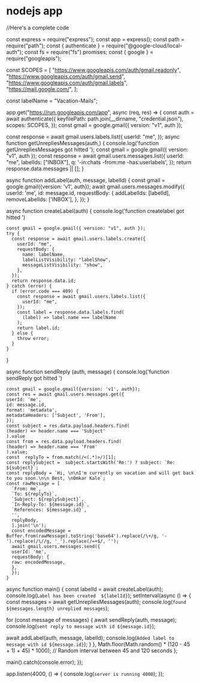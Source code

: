 # nodejs app

//Here's a complete code 

const express = require("express");
const app = express();
const path = require("path");
const { authenticate } = require("@google-cloud/local-auth");
const fs = require("fs").promises;
const { google } = require("googleapis");

const SCOPES = [
  "https://www.googleapis.com/auth/gmail.readonly",
  "https://www.googleapis.com/auth/gmail.send",
  "https://www.googleapis.com/auth/gmail.labels",
  "https://mail.google.com/",
];

const labelName = "Vacation-Mails";

app.get("https://run.googleapis.com/app", async (req, res) => {
  const auth = await authenticate({
    keyfilePath: path.join(__dirname, "credential.json"),
    scopes: SCOPES,
  });
  const gmail = google.gmail({ version: "v1", auth });


  const response = await gmail.users.labels.list({
    userId: "me",
  });
  async function getUnrepliesMessages(auth,) {
    console.log('function getUnrepliesMessages got hitted  ');
    const gmail = google.gmail({ version: "v1", auth });
    const response = await gmail.users.messages.list({
      userId: "me",
      labelIds: ["INBOX"],
      q: '-in:chats -from:me -has:userlabels',
    });
    return response.data.messages || [];
  }

  async function addLabel(auth, message, labelId) {
    const gmail = google.gmail({version: 'v1', auth});
    await gmail.users.messages.modify({
    userId: 'me',
    id: message.id,
    requestBody: {
    addLabelIds: [labelId],
    removeLabelIds: ['INBOX'],
    },
    }); 
  }

  async function createLabel(auth) {
    console.log('function createlabel got hitted  ')

    const gmail = google.gmail({ version: "v1", auth });
    try {
      const response = await gmail.users.labels.create({
        userId: "me",
        requestBody: {
          name: labelName,
          labelListVisibility: "labelShow",
          messageListVisibility: "show",
        },
      });
      return response.data.id;
    } catch (error) {
      if (error.code === 409) {
        const response = await gmail.users.labels.list({
          userId: "me",
        });
        const label = response.data.labels.find(
          (label) => label.name === labelName
        );
        return label.id;
      } else {
        throw error;
      }
    }
  }

  
  async function sendReply (auth, message) {
    console.log('function sendReply got hitted  ')

    const gmail = google.gmail({version: 'v1', auth});
    const res = await gmail.users.messages.get({
    userId: 'me',
    id: message.id,
    format: 'metadata',
    metadataHeaders: ['Subject', 'From'],
    }); 
    const subject = res.data.payload.headers.find(
    (header) => header.name === 'Subject'
    ).value
    const from = res.data.payload.headers.find(
    (header) => header.name === 'From'
    ).value;
    const  replyTo = from.match(/<(.*)>/)[1];
    const replySubject =  subject.startsWith('Re:') ? subject: `Re: ${subject}`;
    const replyBody = `Hi, \n\nI'm currently on vacation and will get back to you soon.\n\n Best, \nOmkar Kale`;
    const rawMessage = [
      `From: me`,
      `To: ${replyTo}`,
      `Subject: ${replySubject}`,
      `In-Reply-To: ${message.id}`, 
      `References: ${message.id}`,
      '',
      replyBody,
      ].join('\n'); 
      const encodedMessage = Buffer.from(rawMessage).toString('base64').replace(/\+/g, '-').replace(/\//g, '_').replace(/=+$/, '');
      await gmail.users.messages.send({
      userId: 'me',
      requestBody: {
      raw: encodedMessage,
      },
      }); 
    }


  async function main() {
    const labelId = await createLabel(auth);
    console.log(`Label has been created  ${labelId}`);
    setInterval(async () => {
      const messages = await getUnrepliesMessages(auth);
      console.log(`found ${messages.length} unreplied messages`);

  for (const message of messages) {
  await sendReply(auth, message);
  console.log(`sent reply to message with id ${message.id}`);

  await addLabel(auth, message, labelId); 
  console.log(`Added label to message with id ${message.id}`);
  } 
  }, Math.floor(Math.random() * (120 - 45 + 1) + 45) * 1000); // Random interval between 45 and 120 seconds
};


main().catch(console.error);
});

app.listen(4000, () => {
  console.log(`server is running 4000`);
});

